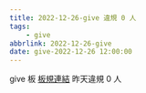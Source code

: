 ```yaml
---
title: 2022-12-26-give 違規 0 人
tags:
    - give
abbrlink: 2022-12-26-give
date: give-2022-12-26 12:00:00
---
```

give 板 [板規連結](https://www.ptt.cc/bbs/give/M.1612495900.A.C32.html)
昨天違規 0 人
